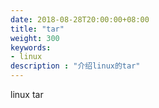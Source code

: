 ```yaml
---
date: 2018-08-28T20:00:00+08:00
title: "tar"
weight: 300
keywords:
- linux
description : "介绍linux的tar"
---
```


linux tar
